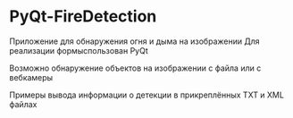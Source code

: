 # PyQt-FireDetection

Приложение для обнаружения огня и дыма на изображении
Для реализации формыспользован PyQt

Возможно обнаружение объектов на изображении с файла или с вебкамеры


Примеры вывода информации о детекции в прикреплённых TXT и XML файлах
